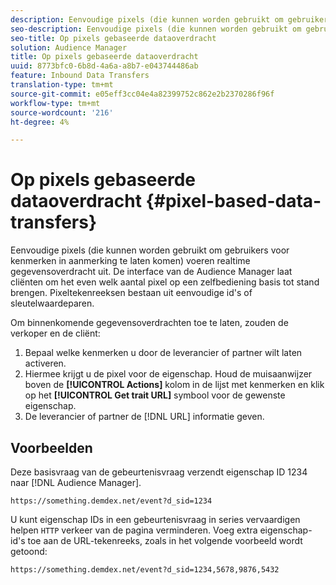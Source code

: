 ```yaml
---
description: Eenvoudige pixels (die kunnen worden gebruikt om gebruikers voor kenmerken in aanmerking te laten komen) voeren realtime gegevensoverdracht uit. De interface van de Audience Manager laat cliënten om het even welk aantal pixel op een zelfbediening basis tot stand brengen. Pixeltekenreeksen bestaan uit eenvoudige id's of sleutelwaardeparen.
seo-description: Eenvoudige pixels (die kunnen worden gebruikt om gebruikers voor kenmerken in aanmerking te laten komen) voeren realtime gegevensoverdracht uit. De interface van de Audience Manager laat cliënten om het even welk aantal pixel op een zelfbediening basis tot stand brengen. Pixeltekenreeksen bestaan uit eenvoudige id's of sleutelwaardeparen.
seo-title: Op pixels gebaseerde dataoverdracht
solution: Audience Manager
title: Op pixels gebaseerde dataoverdracht
uuid: 8773bfc0-6b8d-4a6a-a8b7-e043744486ab
feature: Inbound Data Transfers
translation-type: tm+mt
source-git-commit: e05eff3cc04e4a82399752c862e2b2370286f96f
workflow-type: tm+mt
source-wordcount: '216'
ht-degree: 4%

---
```



# Op pixels gebaseerde dataoverdracht {#pixel-based-data-transfers}

Eenvoudige pixels (die kunnen worden gebruikt om gebruikers voor kenmerken in aanmerking te laten komen) voeren realtime gegevensoverdracht uit. De interface van de Audience Manager laat cliënten om het even welk aantal pixel op een zelfbediening basis tot stand brengen. Pixeltekenreeksen bestaan uit eenvoudige id&#39;s of sleutelwaardeparen.

<!-- c_rt_inbound_pixel_transfers.xml -->

Om binnenkomende gegevensoverdrachten toe te laten, zouden de verkoper en de cliënt:

1. Bepaal welke kenmerken u door de leverancier of partner wilt laten activeren.
1. Hiermee krijgt u de pixel voor de eigenschap. Houd de muisaanwijzer boven de **[!UICONTROL Actions]** kolom in de lijst met kenmerken en klik op het **[!UICONTROL Get trait URL]** symbool voor de gewenste eigenschap.
1. De leverancier of partner de [!DNL URL] informatie geven.

## Voorbeelden

Deze basisvraag van de gebeurtenisvraag verzendt eigenschap ID 1234 naar [!DNL Audience Manager].

```
https://something.demdex.net/event?d_sid=1234
```

U kunt eigenschap IDs in een gebeurtenisvraag in series vervaardigen helpen `HTTP` verkeer van de pagina verminderen. Voeg extra eigenschap-id&#39;s toe aan de URL-tekenreeks, zoals in het volgende voorbeeld wordt getoond:

```
https://something.demdex.net/event?d_sid=1234,5678,9876,5432
```
